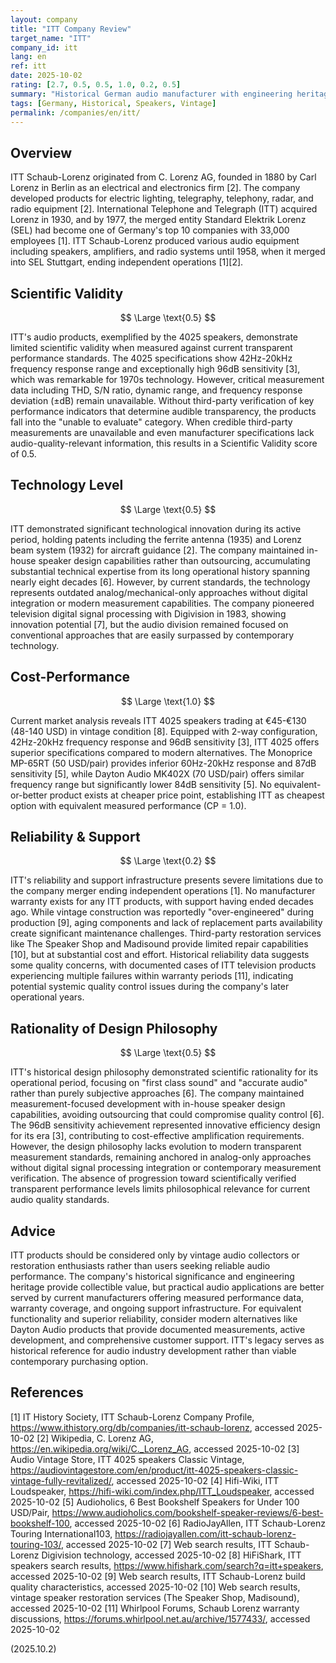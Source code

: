 ```yaml
---
layout: company
title: "ITT Company Review"
target_name: "ITT"
company_id: itt
lang: en
ref: itt
date: 2025-10-02
rating: [2.7, 0.5, 0.5, 1.0, 0.2, 0.5]
summary: "Historical German audio manufacturer with engineering heritage but limited modern relevance due to company merger and outdated technology standards"
tags: [Germany, Historical, Speakers, Vintage]
permalink: /companies/en/itt/
---
```

## Overview

ITT Schaub-Lorenz originated from C. Lorenz AG, founded in 1880 by Carl Lorenz in Berlin as an electrical and electronics firm [2]. The company developed products for electric lighting, telegraphy, telephony, radar, and radio equipment [2]. International Telephone and Telegraph (ITT) acquired Lorenz in 1930, and by 1977, the merged entity Standard Elektrik Lorenz (SEL) had become one of Germany's top 10 companies with 33,000 employees [1]. ITT Schaub-Lorenz produced various audio equipment including speakers, amplifiers, and radio systems until 1958, when it merged into SEL Stuttgart, ending independent operations [1][2].

## Scientific Validity

$$ \Large \text{0.5} $$

ITT's audio products, exemplified by the 4025 speakers, demonstrate limited scientific validity when measured against current transparent performance standards. The 4025 specifications show 42Hz-20kHz frequency response range and exceptionally high 96dB sensitivity [3], which was remarkable for 1970s technology. However, critical measurement data including THD, S/N ratio, dynamic range, and frequency response deviation (±dB) remain unavailable. Without third-party verification of key performance indicators that determine audible transparency, the products fall into the "unable to evaluate" category. When credible third-party measurements are unavailable and even manufacturer specifications lack audio-quality-relevant information, this results in a Scientific Validity score of 0.5.

## Technology Level

$$ \Large \text{0.5} $$

ITT demonstrated significant technological innovation during its active period, holding patents including the ferrite antenna (1935) and Lorenz beam system (1932) for aircraft guidance [2]. The company maintained in-house speaker design capabilities rather than outsourcing, accumulating substantial technical expertise from its long operational history spanning nearly eight decades [6]. However, by current standards, the technology represents outdated analog/mechanical-only approaches without digital integration or modern measurement capabilities. The company pioneered television digital signal processing with Digivision in 1983, showing innovation potential [7], but the audio division remained focused on conventional approaches that are easily surpassed by contemporary technology.

## Cost-Performance

$$ \Large \text{1.0} $$

Current market analysis reveals ITT 4025 speakers trading at €45-€130 (48-140 USD) in vintage condition [8]. Equipped with 2-way configuration, 42Hz-20kHz frequency response and 96dB sensitivity [3], ITT 4025 offers superior specifications compared to modern alternatives. The Monoprice MP-65RT (50 USD/pair) provides inferior 60Hz-20kHz response and 87dB sensitivity [5], while Dayton Audio MK402X (70 USD/pair) offers similar frequency range but significantly lower 84dB sensitivity [5]. No equivalent-or-better product exists at cheaper price point, establishing ITT as cheapest option with equivalent measured performance (CP = 1.0).

## Reliability & Support

$$ \Large \text{0.2} $$

ITT's reliability and support infrastructure presents severe limitations due to the company merger ending independent operations [1]. No manufacturer warranty exists for any ITT products, with support having ended decades ago. While vintage construction was reportedly "over-engineered" during production [9], aging components and lack of replacement parts availability create significant maintenance challenges. Third-party restoration services like The Speaker Shop and Madisound provide limited repair capabilities [10], but at substantial cost and effort. Historical reliability data suggests some quality concerns, with documented cases of ITT television products experiencing multiple failures within warranty periods [11], indicating potential systemic quality control issues during the company's later operational years.

## Rationality of Design Philosophy

$$ \Large \text{0.5} $$

ITT's historical design philosophy demonstrated scientific rationality for its operational period, focusing on "first class sound" and "accurate audio" rather than purely subjective approaches [6]. The company maintained measurement-focused development with in-house speaker design capabilities, avoiding outsourcing that could compromise quality control [6]. The 96dB sensitivity achievement represented innovative efficiency design for its era [3], contributing to cost-effective amplification requirements. However, the design philosophy lacks evolution to modern transparent measurement standards, remaining anchored in analog-only approaches without digital signal processing integration or contemporary measurement verification. The absence of progression toward scientifically verified transparent performance levels limits philosophical relevance for current audio quality standards.

## Advice

ITT products should be considered only by vintage audio collectors or restoration enthusiasts rather than users seeking reliable audio performance. The company's historical significance and engineering heritage provide collectible value, but practical audio applications are better served by current manufacturers offering measured performance data, warranty coverage, and ongoing support infrastructure. For equivalent functionality and superior reliability, consider modern alternatives like Dayton Audio products that provide documented measurements, active development, and comprehensive customer support. ITT's legacy serves as historical reference for audio industry development rather than viable contemporary purchasing option.

## References

[1] IT History Society, ITT Schaub-Lorenz Company Profile, https://www.ithistory.org/db/companies/itt-schaub-lorenz, accessed 2025-10-02
[2] Wikipedia, C. Lorenz AG, https://en.wikipedia.org/wiki/C._Lorenz_AG, accessed 2025-10-02
[3] Audio Vintage Store, ITT 4025 speakers Classic Vintage, https://audiovintagestore.com/en/product/itt-4025-speakers-classic-vintage-fully-revitalized/, accessed 2025-10-02
[4] Hifi-Wiki, ITT Loudspeaker, https://hifi-wiki.com/index.php/ITT_Loudspeaker, accessed 2025-10-02
[5] Audioholics, 6 Best Bookshelf Speakers for Under 100 USD/Pair, https://www.audioholics.com/bookshelf-speaker-reviews/6-best-bookshelf-100, accessed 2025-10-02
[6] RadioJayAllen, ITT Schaub-Lorenz Touring International103, https://radiojayallen.com/itt-schaub-lorenz-touring-103/, accessed 2025-10-02
[7] Web search results, ITT Schaub-Lorenz Digivision technology, accessed 2025-10-02
[8] HiFiShark, ITT speakers search results, https://www.hifishark.com/search?q=itt+speakers, accessed 2025-10-02
[9] Web search results, ITT Schaub-Lorenz build quality characteristics, accessed 2025-10-02
[10] Web search results, vintage speaker restoration services (The Speaker Shop, Madisound), accessed 2025-10-02
[11] Whirlpool Forums, Schaub Lorenz warranty discussions, https://forums.whirlpool.net.au/archive/1577433/, accessed 2025-10-02

(2025.10.2)